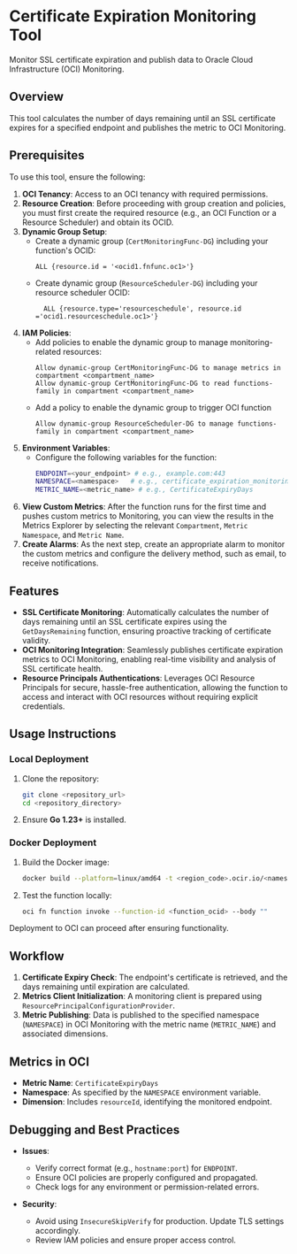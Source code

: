 # Certificate Expiration Monitoring Tool

Monitor SSL certificate expiration and publish data to Oracle Cloud Infrastructure (OCI) Monitoring.

## Overview

This tool calculates the number of days remaining until an SSL certificate expires for a specified endpoint and publishes the metric to OCI Monitoring.

## Prerequisites

To use this tool, ensure the following:

1. **OCI Tenancy**: Access to an OCI tenancy with required permissions.
2. **Resource Creation**: Before proceeding with group creation and policies, you must first create the required resource (e.g., an OCI Function or a Resource Scheduler) and obtain its OCID.
3. **Dynamic Group Setup**:
   - Create a dynamic group (`CertMonitoringFunc-DG`) including your function's OCID:
     ```text
     ALL {resource.id = '<ocid1.fnfunc.oc1>'}
     ```
   - Create dynamic group (`ResourceScheduler-DG`) including your resource scheduler OCID:
     ```text
       ALL {resource.type='resourceschedule', resource.id ='ocid1.resourceschedule.oc1>'}
     ```
4. **IAM Policies**:
   - Add policies to enable the dynamic group to manage monitoring-related resources:
     ```text
     Allow dynamic-group CertMonitoringFunc-DG to manage metrics in compartment <compartment_name> 
     Allow dynamic-group CertMonitoringFunc-DG to read functions-family in compartment <compartment_name>
     ```
   - Add a policy to enable the dynamic group to trigger OCI function
     ```text
     Allow dynamic-group ResourceScheduler-DG to manage functions-family in compartment <compartment_name>
     ```
5. **Environment Variables**:
   - Configure the following variables for the function:
     ```bash
     ENDPOINT=<your_endpoint> # e.g., example.com:443
     NAMESPACE=<namespace>   # e.g., certificate_expiration_monitoring
     METRIC_NAME=<metric_name> # e.g., CertificateExpiryDays
     ```
6. **View Custom Metrics**: After the function runs for the first time and pushes custom metrics to Monitoring, you can view the results in the Metrics Explorer by selecting the relevant `Compartment`, `Metric Namespace`, and `Metric Name`. 
7. **Create Alarms**: As the next step, create an appropriate alarm to monitor the custom metrics and configure the delivery method, such as email, to receive notifications.

## Features

- **SSL Certificate Monitoring**: Automatically calculates the number of days remaining until an SSL certificate expires using the `GetDaysRemaining` function, ensuring proactive tracking of certificate validity.
- **OCI Monitoring Integration**: Seamlessly publishes certificate expiration metrics to OCI Monitoring, enabling real-time visibility and analysis of SSL certificate health.
- **Resource Principals Authentications**: Leverages OCI Resource Principals for secure, hassle-free authentication, allowing the function to access and interact with OCI resources without requiring explicit credentials.

## Usage Instructions

### Local Deployment

1. Clone the repository:
   ```bash
   git clone <repository_url>
   cd <repository_directory>
   ```

2. Ensure **Go 1.23+** is installed.

### Docker Deployment

1. Build the Docker image:
   ```bash
   docker build --platform=linux/amd64 -t <region_code>.ocir.io/<namespace>/certificate-check:v1.0.0 .
   ```

2. Test the function locally:
   ```bash
   oci fn function invoke --function-id <function_ocid> --body ""
   ```

Deployment to OCI can proceed after ensuring functionality.

## Workflow

1. **Certificate Expiry Check**: The endpoint's certificate is retrieved, and the days remaining until expiration are calculated.
2. **Metrics Client Initialization**: A monitoring client is prepared using `ResourcePrincipalConfigurationProvider`.
3. **Metric Publishing**: Data is published to the specified namespace (`NAMESPACE`) in OCI Monitoring with the metric name (`METRIC_NAME`) and associated dimensions.

## Metrics in OCI

- **Metric Name**: `CertificateExpiryDays`
- **Namespace**: As specified by the `NAMESPACE` environment variable.
- **Dimension**: Includes `resourceId`, identifying the monitored endpoint.

## Debugging and Best Practices

- **Issues**:
   - Verify correct format (e.g., `hostname:port`) for `ENDPOINT`.
   - Ensure OCI policies are properly configured and propagated.
   - Check logs for any environment or permission-related errors.

- **Security**:
   - Avoid using `InsecureSkipVerify` for production. Update TLS settings accordingly.
   - Review IAM policies and ensure proper access control.